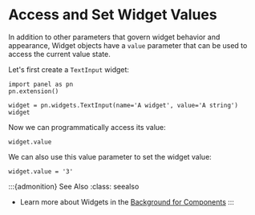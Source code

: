# Access and Set Widget Values

In addition to other parameters that govern widget behavior and appearance, Widget objects have a ``value`` parameter that can be used to access the current value state.


Let's first create a `TextInput` widget:

```{pyodide}
import panel as pn
pn.extension()

widget = pn.widgets.TextInput(name='A widget', value='A string')
widget
```

Now we can programmatically access its value:

```{pyodide}
widget.value
```

We can also use this value parameter to set the widget value:

```{pyodide}
widget.value = '3'
```

:::{admonition} See Also
:class: seealso

* Learn more about Widgets in the <a href="../../background/components/components_overview.html#widgets">Background for Components</a>
:::
